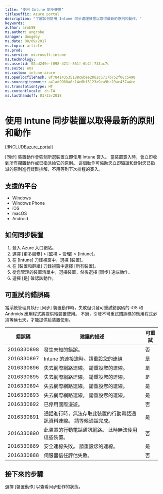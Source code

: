 ```yaml
---
title: "使用 Intune 同步裝置"
titlesuffix: Azure portal
description: "了解如何使用 Intune 同步處理裝置以取得最新的原則和動作。"
keywords: 
author: arob98
ms.author: angrobe
manager: dougeby
ms.date: 08/09/2017
ms.topic: article
ms.prod: 
ms.service: microsoft-intune
ms.technology: 
ms.assetid: 02ad249e-f098-421f-861f-6b2ff733ac7c
ms.suite: ems
ms.custom: intune-azure
ms.openlocfilehash: 8f784143535188c6bee2082c5717b752f08c5490
ms.sourcegitcommit: a41ad9988a8c14e6b15123a9ea9bc29ac437a4ce
ms.translationtype: HT
ms.contentlocale: zh-TW
ms.lasthandoff: 01/25/2018
---
```

# <a name="sync-devices-with-intune-to-get-the-latest-policies-and-actions"></a>使用 Intune 同步裝置以取得最新的原則和動作


[!INCLUDE[azure_portal](./includes/azure_portal.md)]

[同步] 裝置動作會強制所選裝置立即使用 Intune 簽入。 當裝置簽入時，會立即收到所有擱置動作或已指派給它的原則。  這個動作可協助您立即驗證和針對您已指派的原則進行疑難排解，不用等到下次排程的簽入。

## <a name="supported-platforms"></a>支援的平台

- Windows
- Windows Phone
- iOS
- macOS
- Android

## <a name="how-to-sync-a-device"></a>如何同步裝置

1. 登入 Azure 入口網站。
2. 選擇 [更多服務]  >  [監視 + 管理]  >  [Intune]。
3. 在 [Intune] 刀鋒視窗中，選擇 [裝置]。
4. 在 [裝置和群組] 刀鋒視窗中選擇 [所有裝置]。
5. 從您管理的裝置清單中，選擇裝置，然後選擇 [同步] 遠端動作。
7. 選擇 [是] 確認該動作。


## <a name="retriable-error-codes"></a>可重試的錯誤碼

當系統管理員執行 [同步] 裝置動作時，失敗但引發可重試錯誤碼的 iOS 和 Androids 應用程式將提供給裝置使用。 不過，引發不可重試錯誤碼的應用程式必須等候七天，才能提供給裝置使用。


| 錯誤碼  | 建議的描述                                                                                                                  | 可重試 |
|-------------|----------------------------------------------------------------------------------------------------------------------------------------|-----------|
| 2016330898 | 發生未知的錯誤。                                                                                                             | 否        |
| 2016330897 | Intune 的連接逾時。請重設您的連線                                                                             | 是       |
| 2016330896 | 失去網際網路連線。 請重設您的連線。                                                                            | 是       |
| 2016330895 | 失去網際網路連線。 請重設您的連線。                                                                            | 是       |
| 2016330894 | 失去網際網路連線。 請重設您的連線。                                                                            | 是       |
| 2016330893 | 失去網際網路連線。 請重設您的連線。                                                                            | 是       |
| 2016330892 | 已停用國際漫遊。                                                                                                     | 否        |
| 2016330891 | 通話進行時，無法存取此裝置的行動電話通訊資料連線。 請等候通話完成。 | 是       |
| 2016330890 | 此裝置的行動電話通訊網路。 此時無法使用這些裝置。                                                   | 否        |
| 2016330889 | 安全連線失敗。 請重設您的連線。                                                                                   | 是       |
| 2016330888 | 伺服器信任評估失敗。                                                                                                | 否        |

## <a name="next-steps"></a>接下來的步驟

選擇 [裝置動作] 以查看同步動作的狀態。 
